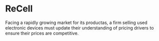 # ReCell
Facing a rapidly growing market for its productas, a firm selling used electronic devices must update their understanding of pricing drivers to ensure their prices are competitive.
